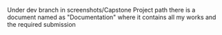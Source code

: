 Under dev branch in screenshots/Capstone Project path there is a document named as "Documentation" where it contains all my works and the required submission
